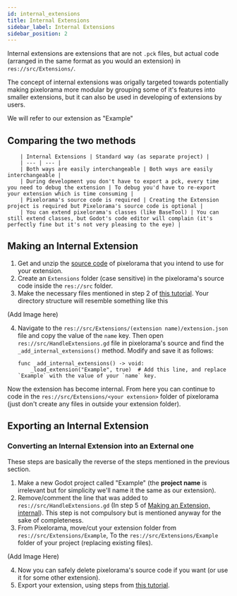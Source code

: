 ```yaml
---
id: internal_extensions
title: Internal Extensions
sidebar_label: Internal Extensions
sidebar_position: 2
---
```


Internal extensions are extensions that are not `.pck` files, but actual code (arranged in the same format as you would an extension) in `res://src/Extensions/`.

The concept of internal extensions was origally targeted towards potentially making pixelorama more modular by grouping some of it's features into smaller extensions, but it can also be used in developing of extensions by users.

We will refer to our extension as "Example"

## Comparing the two methods

        | Internal Extensions | Standard way (as separate project) |
        | --- | --- |
        | Both ways are easily interchangeable | Both ways are easily interchangeable |
        | During development you don't have to export a pck, every time you need to debug the extension | To debug you'd have to re-export your extension which is time consuming |
        | Pixelorama's source code is required | Creating the Extension project is required but Pixelorama's source code is optional |
        | You can extend pixelorama's classes (like BaseTool) | You can still extend classes, but Godot's code editor will complain (it's perfectly fine but it's not very pleasing to the eye) |

## Making an Internal Extension

1. Get and unzip the [source code](https://github.com/Orama-Interactive/Pixelorama/releases) of pixelorama that you intend to use for your extension.
2. Create an `Extensions` folder (case sensitive) in the pixelorama's source code inside the `res://src` folder.
3. Make the necessary files mentioned in step 2 of [this tutorial](./extension_basics#process). Your directory structure will resemble something like this

(Add Image here)

4. Navigate to the `res://src/Extensions/(extension name)/extension.json` file and copy the value of the `name` key. Then open `res://src/HandleExtensions.gd` file in pixelorama's source and find the `_add_internal_extensions()` method. Modify and save it as follows:
    ```
    func _add_internal_extensions() -> void:
        _load_extension("Example", true)  # Add this line, and replace `Example` with the value of your `name` key.
    ```
Now the extension has become internal. From here you can continue to code in the `res://src/Extensions/<your extension>` folder of pixelorama (just don't create any files in outside your extension folder).

## Exporting an Internal Extension

### Converting an Internal Extension into an External one

These steps are basically the reverse of the steps mentioned in the previous section.
1. Make a new Godot project called "Example" (the **project name** is irrelevant but for simplicity we'll name it the same as our extension).
2. Remove/comment the line that was added to `res://src/HandleExtensions.gd` (In step 5 of [Making an Extension, internal](#making-an-extension-internal)). This step is not compulsory but is mentioned anyway for the sake of completeness.
3. From Pixelorama, move/cut your extension folder from `res://src/Extensions/Example`, To the `res://src/Extensions/Example` folder of your project (replacing existing files).

(Add Image Here)

4. Now you can safely delete pixelorama's source code if you want (or use it for some other extension).
5. Export your extension, using steps from [this tutorial](./extension_basics#exporting-the-extension).
